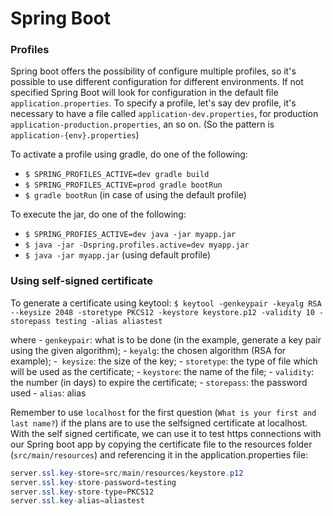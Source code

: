 # Spring Boot

### Profiles

Spring boot offers the possibility of configure multiple profiles, so it's possible to use different configuration for different environments. If not specified Spring Boot will look for configuration in the default file `application.properties`. To specify a profile, let's say dev profile, it's necessary to have a file called `application-dev.properties`, for production `application-production.properties`, an so on. (So the pattern is `application-{env}.properties`)

To activate a profile using gradle, do one of the following:

- `$ SPRING_PROFILES_ACTIVE=dev gradle build`
- `$ SPRING_PROFILES_ACTIVE=prod gradle bootRun`
- `$ gradle bootRun` (in case of using the default profile)

To execute the jar, do one of the following:

- `$ SPRING_PROFIES_ACTIVE=dev java -jar myapp.jar`
- `$ java -jar -Dspring.profiles.active=dev myapp.jar`
- `$ java -jar myapp.jar` (using default profile)

### Using self-signed certificate

To generate a certificate using keytool:
`$ keytool -genkeypair -keyalg RSA --keysize 2048 -storetype PKCS12 -keystore keystore.p12 -validity 10 -storepass testing -alias aliastest`

where
     - `genkeypair`: what is to be done (in the example, generate a key pair using the given algorithm);
     - `keyalg`: the chosen algorithm (RSA for example);
     -` keysize`: the size of the key;
     - `storetype`: the type of file which will be used as the certificate;
     - `keystore`: the name of the file;
     - `validity`: the number (in days) to expire the certificate;
     - `storepass`: the password used 
     - `alias`: alias

Remember to use `localhost` for the first question (`What is your first and last name?`) if the plans are to use the selfsigned certificate at localhost.
With the self signed certificate, we can use it to test https connections with our Spring boot app by copying the certificate file to the resources folder (`src/main/resources`) and referencing it in the application.properties file:

```java
server.ssl.key-store=src/main/resources/keystore.p12
server.ssl.key-store-password=testing
server.ssl.key-store-type=PKCS12
server.ssl.key-alias=aliastest

```
